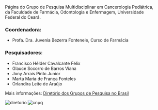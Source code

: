 Página do Grupo de Pesquisa Multidisciplinar em Cancerologia Pediátrica, da Faculdade de Farmácia, Odontologia e Enfermagem, Universidade Federal do Ceará.

### Coordenadora:

 - Profa. Dra. Juvenia Bezerra Fontenele, Curso de Farmácia

### Pesquisadores:

 - Francisco Hélder Cavalcante Félix
 - Glauce Socorro de Barros Viana
 - Jony Arrais Pinto Junior
 - Marta Maria de França Fonteles
 - Orlandira Leite de Araújo

Mais informações: [Diretório dos Grupos de Pesquisa no Brasil](http://dgp.cnpq.br/dgp/espelhogrupo/7725643449106172)

![diretorio](http://lattes.cnpq.br/image/layout_set_logo?img_id=14055&t=1472564423342)
![cnpq](http://lattes.cnpq.br/Portal-PlataformaLattes-theme/images/logo-cnpq.png)

